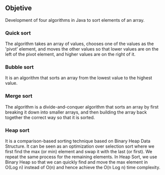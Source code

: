 ## Objetive
Development of four algorithms in Java to sort elements of an array.

### Quick sort
The algorithm takes an array of values, chooses one of the values as the 'pivot' element, and moves the other values so that lower values are on the left of the pivot element, and higher values are on the right of it.

### Bubble sort
It is an algorithm that sorts an array from the lowest value to the highest value.

### Merge sort
The algorithm is a divide-and-conquer algorithm that sorts an array by first breaking it down into smaller arrays, and then building the array back together the correct way so that it is sorted.

### Heap sort
It is a comparison-based sorting technique based on Binary Heap Data Structure. It can be seen as an optimization over selection sort where we first find the max (or min) element and swap it with the last (or first). We repeat the same process for the remaining elements. In Heap Sort, we use Binary Heap so that we can quickly find and move the max element in O(Log n) instead of O(n) and hence achieve the O(n Log n) time complexity.
